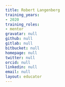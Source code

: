 ```yaml
---
title: Robert Langenberg
training_years:
- 2020
training_roles:
- mentor
gravatar: null
github: null
gitlab: null
bitbucket: null
homepage: null
twitter: null
orcid: null
linkedin: null
email: null
layout: educator
---
```

